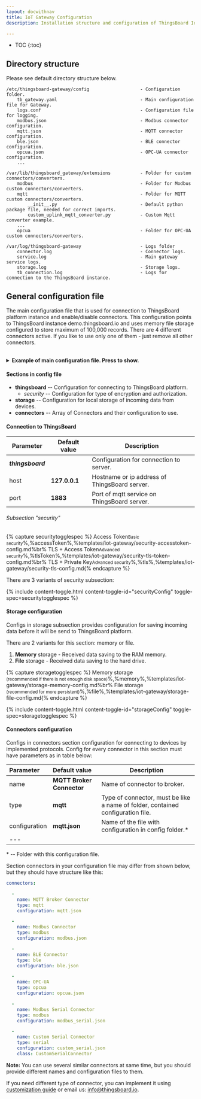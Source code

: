 ```yaml
---
layout: docwithnav
title: IoT Gateway Configuration
description: Installation structure and configuration of ThingsBoard IoT Gateway 

---
```



* TOC
{:toc}


## Directory structure

Please see default directory structure below. 

```text
/etc/thingsboard-gateway/config                   - Configuration folder.
    tb_gateway.yaml                               - Main configuration file for Gateway.
    logs.conf                                     - Configuration file for logging.
    modbus.json                                   - Modbus connector configuration.
    mqtt.json                                     - MQTT connector configuration.
    ble.json                                      - BLE connector configuration.
    opcua.json                                    - OPC-UA connector configuration.    
    ... 

/var/lib/thingsboard_gateway/extensions           - Folder for custom connectors/converters.                      
    modbus                                        - Folder for Modbus custom connectors/converters.
    mqtt                                          - Folder for MQTT custom connectors/converters.
        __init__.py                               - Default python package file, needed for correct imports.
        custom_uplink_mqtt_converter.py           - Custom Mqtt converter example.
    ...
    opcua                                         - Folder for OPC-UA custom connectors/converters.

/var/log/thingsboard-gateway                      - Logs folder
    connector.log                                 - Connector logs.
    service.log                                   - Main gateway service logs.
    storage.log                                   - Storage logs.
    tb_connection.log                             - Logs for connection to the ThingsBoard instance.
```
        
## General configuration file

The main configuration file that is used for connection to ThingsBoard platform instance and enable/disable connectors. 
This configuration points to ThingsBoard instance demo.thingsboard.io and uses 
memory file storage configured to store maximum of 100,000 records. There are 4 different connectors active. 
If you like to use only one of them - just remove all other connectors. 

<br>
<details>
<summary>
<b>Example of main configuration file. Press to show.</b>
</summary>

{% highlight yaml %}

thingsboard:
  host: demo.thingsboard.io
  port: 1883
  security:
    accessToken: PUT_YOUR_ACCESS_TOKEN_HERE
storage:
  type: memory
  read_records_count: 100
  max_records_count: 100000
connectors:
  -
    name: MQTT Broker Connector
    type: mqtt
    configuration: mqtt.json
  -
    name: Modbus Connector
    type: modbus
    configuration: modbus.json
  -
    name: OPC-UA Connector
    type: opcua
    configuration: opcua.json
  -
    name: BLE Connector
    type: ble
    configuration: ble.json

{% endhighlight %}
<b><i>Spaces identity are important.</i></b>  
</details>

#### Sections in config file

+ **thingsboard** -- Configuration for connecting to ThingsBoard platform.
  - *security* -- Configuration for type of encryption and authorization.
+ **storage** -- Configuration for local storage of incoming data from devices.
+ **connectors** -- Array of Connectors and their configuration to use.

#### Connection to ThingsBoard

|**Parameter**             | **Default value**                            |   **Description**                                              |
|---                       |---                                           |---                                                             |
| ***thingsboard***        |                                              | Configuration for connection to server.                        |
| host                     | **127.0.0.1**                                | Hostname or ip address of ThingsBoard server.                  |
| port                     | **1883**                                     | Port of mqtt service on ThingsBoard server.                    |

###### Subsection "security"

{% capture securitytogglespec %}
Access Token<small>Basic security</small>%,%accessToken%,%templates/iot-gateway/security-accesstoken-config.md%br%
TLS + Access Token<small>Advanced security</small>%,%tlsToken%,%templates/iot-gateway/security-tls-token-config.md%br%
TLS + Private Key<small>Advanced security</small>%,%tls%,%templates/iot-gateway/security-tls-config.md{% endcapture %}

There are 3 variants of security subsection:

{% include content-toggle.html content-toggle-id="securityConfig" toggle-spec=securitytogglespec %}


#### Storage configuration

Configs in storage subsection provides configuration for saving incoming data before it will be send to ThingsBoard platform.
  
There are 2 variants for this section: memory or file.
1. **Memory** storage - Received data saving to the RAM memory.
2. **File** storage - Received data saving to the hard drive.

{% capture storagetogglespec %}
Memory storage<br/> <small>(recommended if there is not enough disk space)</small>%,%memory%,%templates/iot-gateway/storage-memory-config.md%br%
File storage<br/> <small>(recommended for more persistent)</small>%,%file%,%templates/iot-gateway/storage-file-config.md{% endcapture %}

{% include content-toggle.html content-toggle-id="storageConfig" toggle-spec=storagetogglespec %}

#### Connectors configuration

Configs in connectors section configuration for connecting to devices by implemented protocols.
Config for every connector in this section must have parameters as in table below:  
 
|**Parameter**|**Default value**|**Description**|
|:-|:-|- 
| name                     | **MQTT Broker Connector**                    | Name of connector to broker.                                                    |
| type                     | **mqtt**                                     | Type of connector, must be like a name of folder, contained configuration file. |
| configuration            | **mqtt.json**                                | Name of the file with configuration in config folder.*                          |
|---

\* -- Folder with this configuration file.  

Section connectors in your configuration file may differ from shown below, but they should have structure like this:  

```yaml
connectors:

  -
    name: MQTT Broker Connector
    type: mqtt
    configuration: mqtt.json

  -
    name: Modbus Connector
    type: modbus
    configuration: modbus.json

  -
    name: BLE Connector
    type: ble
    configuration: ble.json

  -
    name: OPC-UA
    type: opcua
    configuration: opcua.json

  -
    name: Modbus Serial Connector
    type: modbus
    configuration: modbus_serial.json

  -
    name: Custom Serial Connector
    type: serial
    configuration: custom_serial.json
    class: CustomSerialConnector
```

**Note:** You can use several similar connectors at same time, but you should provide different names and configuration files to them. 

If you need different type of connector, you can implement it using [customization guide](/docs/iot-gateway/custom/) or email us: <info@thingsboard.io>.
